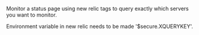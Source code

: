 Monitor a status page using new relic tags to query exactly which servers you want to monitor. 

Environment variable in new relic needs to be made '$secure.XQUERYKEY'.